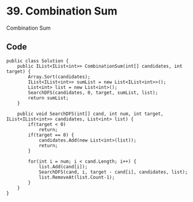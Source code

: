 # 39. Combination Sum 
Combination Sum

## Code
    public class Solution {
        public IList<IList<int>> CombinationSum(int[] candidates, int target) {
            Array.Sort(candidates);
            IList<IList<int>> sumList = new List<IList<int>>();
            List<int> list = new List<int>();
            SearchDFS(candidates, 0, target, sumList, list);
            return sumList;
        }
        
        public void SearchDFS(int[] cand, int num, int target, IList<IList<int>> candidates, List<int> list) {
            if(target < 0)
                return;
            if(target == 0) {
                candidates.Add(new List<int>(list));
                return;
            }
            
            for(int i = num; i < cand.Length; i++) {
                list.Add(cand[i]);
                SearchDFS(cand, i, target - cand[i], candidates, list);
                list.RemoveAt(list.Count-1);
            }
        }
    }